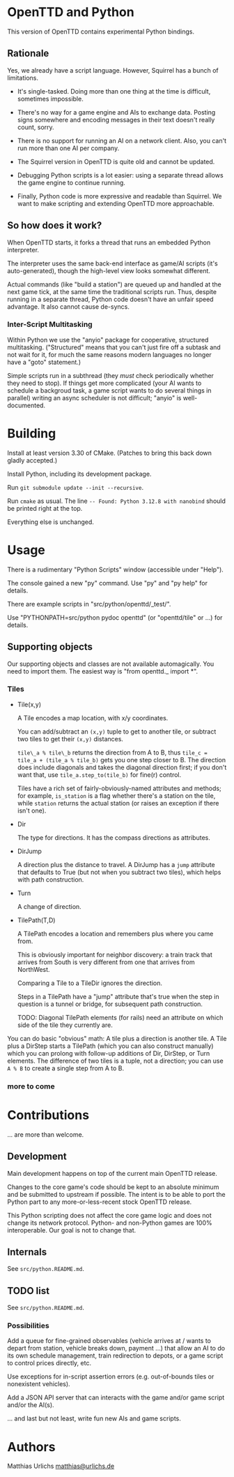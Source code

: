 # OpenTTD and Python

This version of OpenTTD contains experimental Python bindings.


## Rationale

Yes, we already have a script language. However, Squirrel has a bunch of limitations.

* It's single-tasked. Doing more than one thing at the time is difficult,
  sometimes impossible.

* There's no way for a game engine and AIs to exchange data.
  Posting signs somewhere and encoding messages in their text doesn't
  really count, sorry.

* There is no support for running an AI on a network client. Also, you
  can't run more than one AI per company.

* The Squirrel version in OpenTTD is quite old and cannot be updated.

* Debugging Python scripts is a lot easier: using a separate thread allows
  the game engine to continue running.

* Finally, Python code is more expressive and readable than Squirrel.
  We want to make scripting and extending OpenTTD more approachable.


## So how does it work?

When OpenTTD starts, it forks a thread that runs an embedded Python interpreter.

The interpreter uses the same back-end interface as game/AI scripts (it's
auto-generated), though the high-level view looks somewhat different.

Actual commands (like "build a station") are queued up and handled at the
next game tick, at the same time the traditional scripts run. Thus, despite
running in a separate thread, Python code doesn't have an unfair speed
advantage. It also cannot cause de-syncs.


### Inter-Script Multitasking

Within Python we use the "anyio" package for cooperative, structured
multitasking. ("Structured" means that you can't just fire off a subtask and
not wait for it, for much the same reasons modern languages no longer have
a "goto" statement.)

Simple scripts run in a subthread (they *must* check periodically whether
they need to stop). If things get more complicated (your AI wants to
schedule a backgroud task, a game script wants to do several things in
parallel) writing an async scheduler is not difficult; "anyio" is
well-documented.


# Building

Install at least version 3.30 of CMake.
(Patches to bring this back down gladly accepted.)

Install Python, including its development package.

Run `git submodule update --init --recursive`.

Run `cmake` as usual. The line `-- Found: Python 3.12.8 with nanobind`
should be printed right at the top.

Everything else is unchanged.

# Usage

There is a rudimentary "Python Scripts" window (accessible under "Help").

The console gained a new "py" command. Use "py" and "py help" for details.

There are example scripts in "src/python/openttd/\_test/".

Use "PYTHONPATH=src/python pydoc openttd" (or "openttd/tile" or …) for
details.


## Supporting objects

Our supporting objects and classes are not available automagically. You
need to import them.  The easiest way is "from openttd._ import *".


### Tiles

* Tile(x,y)

  A Tile encodes a map location, with x/y coordinates.

  You can add/subtract an `(x,y)` tuple to get to another tile, or subtract
  two tiles to get their `(x,y)` distances.

  `tile\_a % tile\_b` returns the direction from A to B, thus `tile_c =
  tile_a + (tile_a % tile_b)` gets you one step closer to B. The direction
  does include diagonals and takes the diagonal direction first; if you
  don't want that, use `tile_a.step_to(tile_b)` for fine(r) control.

  Tiles have a rich set of fairly-obviously-named attributes and methods;
  for example, `is_station` is a flag whether there's a station on the
  tile, while `station` returns the actual station (or raises an exception
  if there isn't one).

* Dir

  The type for directions. It has the compass directions as attributes.

* DirJump

  A direction plus the distance to travel. A DirJump has a `jump` attribute
  that defaults to True (but not when you subtract two tiles), which helps
  with path construction.

* Turn

  A change of direction.

* TilePath(T,D)

  A TilePath encodes a location and remembers plus where you came from.

  This is obviously important for neighbor discovery: a train track that
  arrives from South is very different from one that arrives from
  NorthWest.

  Comparing a Tile to a TileDir ignores the direction.

  Steps in a TilePath have a "jump" attribute that's true when the step in
  question is a tunnel or bridge, for subsequent path construction.

  TODO: Diagonal TilePath elements (for rails) need an attribute on which
  side of the tile they currently are.

You can do basic "obvious" math: A tile plus a direction is another tile. A
Tile plus a DirStep starts a TilePath (which you can also construct
manually) which you can prolong with follow-up additions of Dir, DirStep,
or Turn elements. The difference of two tiles is a tuple, not a direction;
you can use `A % B` to create a single step from A to B.


### more to come


# Contributions

… are more than welcome.


## Development

Main development happens on top of the current main OpenTTD release.

Changes to the core game's code should be kept to an absolute minimum and
be submitted to upstream if possible. The intent is to be able to port the
Python part to any more-or-less-recent stock OpenTTD release.

This Python scripting does not affect the core game logic and does not
change its network protocol. Python- and non-Python games are 100%
interoperable. Our goal is not to change that.


## Internals

See `src/python.README.md`.


## TODO list

See `src/python.README.md`.


### Possibilities

Add a queue for fine-grained observables (vehicle arrives at / wants to
depart from station, vehicle breaks down, payment …) that allow an AI to do
its own schedule management, train redirection to depots, or a game script
to control prices directly, etc.

Use exceptions for in-script assertion errors (e.g. out-of-bounds tiles or
nonexistent vehicles).

Add a JSON API server that can interacts with the game and/or game script
and/or the AI(s).

… and last but not least, write fun new AIs and game scripts.


# Authors

Matthias Urlichs <matthias@urlichs.de>
